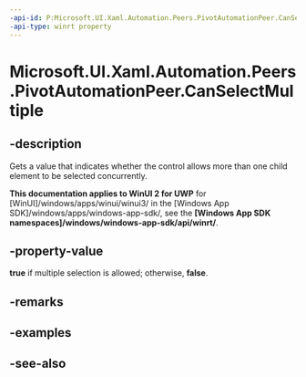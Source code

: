 ```yaml
---
-api-id: P:Microsoft.UI.Xaml.Automation.Peers.PivotAutomationPeer.CanSelectMultiple
-api-type: winrt property
---
```


<!-- Property syntax
public bool CanSelectMultiple { get; }
-->

# Microsoft.UI.Xaml.Automation.Peers.PivotAutomationPeer.CanSelectMultiple

## -description
Gets a value that indicates whether the control allows more than one child element to be selected concurrently.

**This documentation applies to WinUI 2 for UWP** for [WinUI]/windows/apps/winui/winui3/ in the [Windows App SDK]/windows/apps/windows-app-sdk/, see the **[Windows App SDK namespaces]/windows/windows-app-sdk/api/winrt/**.

## -property-value
**true** if multiple selection is allowed; otherwise, **false**.

## -remarks

## -examples

## -see-also
